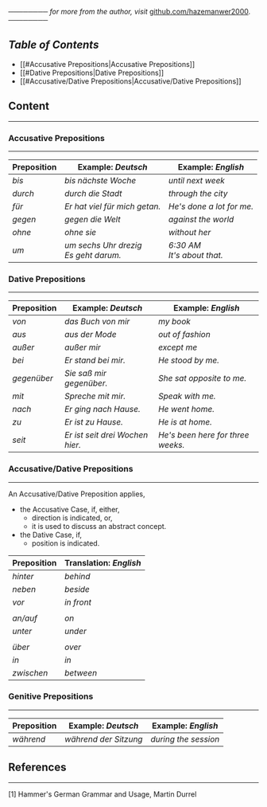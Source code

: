 ──────── *for more from the author, visit* [github.com/hazemanwer2000](https://github.com/hazemanwer2000). ────────
## *Table of Contents*

- [[#Accusative Prepositions|Accusative Prepositions]]
- [[#Dative Prepositions|Dative Prepositions]]
- [[#Accusative/Dative Prepositions|Accusative/Dative Prepositions]]
## Content
---
### Accusative Prepositions
---

| Preposition | Example: *Deutsch*                        | Example: *English*              |
| ----------- | ----------------------------------------- | ------------------------------- |
| *bis*       | *bis nächste Woche*                       | *until next week*               |
| *durch*     | *durch die Stadt*                         | *through the city*              |
| *für*       | *Er hat viel für mich getan.*             | *He's done a lot for me.*       |
| *gegen*     | *gegen die Welt*                          | *against the world*             |
| *ohne*      | *ohne sie*                                | *without her*                   |
| *um*        | *um sechs Uhr drezig*<br>*Es geht darum.* | *6:30 AM*<br>*It's about that.* |
### Dative Prepositions
---

| Preposition | Example: *Deutsch*              | Example: *English*                |
| ----------- | ------------------------------- | --------------------------------- |
| *von*       | *das Buch von mir*              | *my book*                         |
| *aus*       | *aus der Mode*                  | *out of fashion*                  |
| *außer*     | *außer mir*                     | *except me*                       |
| *bei*       | *Er stand bei mir.*             | *He stood by me.*                 |
| *gegenüber* | *Sie saß mir gegenüber.*        | *She sat opposite to me.*         |
| *mit*       | *Spreche mit mir.*              | *Speak with me.*                  |
| *nach*      | *Er ging nach Hause.*           | *He went home.*                   |
| *zu*        | *Er ist zu Hause.*              | *He is at home.*                  |
| *seit*      | *Er ist seit drei Wochen hier.* | *He's been here for three weeks.* |
### Accusative/Dative Prepositions
---
An Accusative/Dative Preposition applies,
* the Accusative Case, if, either,
	* direction is indicated, or,
	* it is used to discuss an abstract concept.
* the Dative Case, if,
	* position is indicated.

| Preposition | Translation: *English* |
| ----------- | ---------------------- |
| *hinter*    | *behind*               |
| *neben*     | *beside*               |
| *vor*       | *in front*             |
|             |                        |
| *an/auf*    | *on*                   |
| *unter*     | *under*                |
|             |                        |
| *über*      | *over*                 |
| *in*        | *in*                   |
| *zwischen*  | *between*              |
### Genitive Prepositions
---

| Preposition | Example: *Deutsch*    | Example: *English*   |
| ----------- | --------------------- | -------------------- |
| *während*   | *während der Sitzung* | *during the session* |
## References
---
[1] Hammer's German Grammar and Usage, Martin Durrel